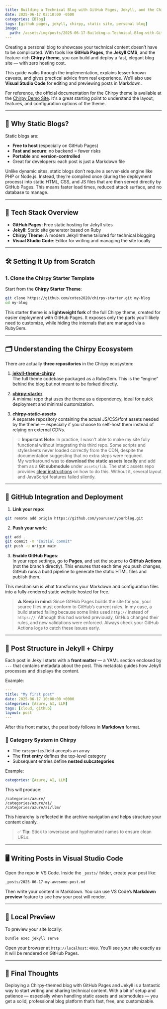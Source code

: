 ```yaml
---
title: Building a Technical Blog with GitHub Pages, Jekyll, and the Chirpy Theme
date: 2025-06-17 02:10:00 -0500
categories: [Blog]
tags: [github pages, jekyll, chirpy, static site, personal blog]
image:
  path: /assets/img/posts/2025-06-17-Building-a-Technical-Blog-with-GitHub-Pages-Jekyll-and-the-Chirpy-Theme.png
---
```


Creating a personal blog to showcase your technical content doesn’t have to be complicated. With tools like **GitHub Pages**, the **Jekyll CMS**, and the feature-rich **Chirpy theme**, you can build and deploy a fast, elegant blog site — with zero hosting cost.

This guide walks through the implementation, explains lesser-known caveats, and gives practical advice from real experience. We’ll also use **Visual Studio Code** for editing and previewing posts in Markdown.

For reference, the official documentation for the Chirpy theme is available at the [Chirpy Demo Site](https://cotes2020.github.io/chirpy-demo/). It's a great starting point to understand the layout, features, and configuration options of the theme.

---

## 🚀 Why Static Blogs?

Static blogs are:

- **Free to host** (especially on GitHub Pages)
- **Fast and secure**: no backend = fewer risks
- **Portable** and **version-controlled**
- Great for developers: each post is just a Markdown file

Unlike dynamic sites, static blogs don’t require a server-side engine like PHP or Node.js. Instead, they’re compiled once (during the deployment process) into static HTML, CSS, and JS files that are then served directly by GitHub Pages. This means faster load times, reduced attack surface, and no database to manage.

---

## 🧱 Tech Stack Overview

- **GitHub Pages**: Free static hosting for Jekyll sites  
- **Jekyll**: Static site generator based on Ruby  
- **Chirpy Theme**: A modern Jekyll theme tailored for technical blogging  
- **Visual Studio Code**: Editor for writing and managing the site locally  

---

## 🛠 Setting It Up from Scratch

### 1. Clone the Chirpy Starter Template

Start from the **Chirpy Starter Theme**:

```bash
git clone https://github.com/cotes2020/chirpy-starter.git my-blog
cd my-blog
```

This starter theme is a **lightweight fork** of the full Chirpy theme, created for easier deployment with GitHub Pages. It exposes only the parts you’ll likely need to customize, while hiding the internals that are managed via a RubyGem.

---

## 🗂 Understanding the Chirpy Ecosystem

There are actually **three repositories** in the Chirpy ecosystem:

1. **[jekyll-theme-chirpy](https://github.com/cotes2020/jekyll-theme-chirpy)**  
   The full theme codebase packaged as a RubyGem. This is the “engine” behind the blog but not meant to be forked directly.

2. **[chirpy-starter](https://github.com/cotes2020/chirpy-starter)**  
   A minimal repo that uses the theme as a dependency, ideal for quick deployment and minimal customization.

3. **[chirpy-static-assets](https://github.com/cotes2020/chirpy-static-assets)**  
   A separate repository containing the actual JS/CSS/font assets needed by the theme — especially if you choose to self-host them instead of relying on external CDNs.

> 💡 **Important Note**: In practice, I wasn't able to make my site fully functional without integrating this third repo. Some scripts and stylesheets never loaded correctly from the CDN, despite the documentation suggesting that no extra steps were required.  
> My workaround was to **download the static assets locally** and add them as a **Git submodule** under `assets/lib`. The static assets repo provides [clear instructions](https://github.com/cotes2020/chirpy-static-assets#readme) on how to do this. Without it, several layout and JavaScript features failed silently.

---

## 🔧 GitHub Integration and Deployment

1. **Link your repo**:

```bash
git remote add origin https://github.com/youruser/yourblog.git
```

2. **Push your work**:

```bash
git add .
git commit -m "Initial commit"
git push -u origin main
```

3. **Enable GitHub Pages**:  
   In your repo settings, go to **Pages**, and set the source to **GitHub Actions** (not the branch directly). This ensures that each time you push changes, GitHub runs a build pipeline to generate the static HTML files and publish them.

This mechanism is what transforms your Markdown and configuration files into a fully-rendered static website hosted for free.

> ⚠️ **Keep in mind**: Since GitHub Pages builds the site for you, your source files must conform to GitHub’s current rules. In my case, a build started failing because some links used `http://` instead of `https://`. Although this had worked previously, GitHub changed their rules, and new validations were enforced. Always check your GitHub Actions logs to catch these issues early.

---

## 📝 Post Structure in Jekyll + Chirpy

Each post in Jekyll starts with a **front matter** — a YAML section enclosed by `---` that contains metadata about the post. This metadata guides how Jekyll processes and displays the content.

Example:

```yaml
---
title: "My first post"
date: 2025-06-17 10:00:00 +0000
categories: [Azure, AI, LLM]
tags: [cloud, github]
layout: post
---
```

After this front matter, the post body follows in **Markdown** format.

### 🧭 Category System in Chirpy

- The `categories` field accepts an array  
- The **first entry** defines the top-level category  
- Subsequent entries define **nested subcategories**  

Example:

```yaml
categories: [Azure, AI, LLM]
```

This will produce:

```
/categories/azure/
/categories/azure/ai/
/categories/azure/ai/llm/
```

This hierarchy is reflected in the archive navigation and helps structure your content cleanly.

> ✅ **Tip**: Stick to lowercase and hyphenated names to ensure clean URLs.

---

## 🖥 Writing Posts in Visual Studio Code

Open the repo in VS Code. Inside the `_posts/` folder, create your post like:

```bash
_posts/2025-06-17-my-awesome-post.md
```

Then write your content in Markdown. You can use VS Code’s **Markdown preview** feature to see how your post will render.

---

## 🔁 Local Preview

To preview your site locally:

```bash
bundle exec jekyll serve
```

Open your browser at `http://localhost:4000`. You’ll see your site exactly as it will be rendered on GitHub Pages.

---

## 💬 Final Thoughts

Deploying a Chirpy-themed blog with GitHub Pages and Jekyll is a fantastic way to start writing and sharing technical content. With a bit of setup and patience — especially when handling static assets and submodules — you get a solid, professional blog platform that’s fast, free, and customizable.
